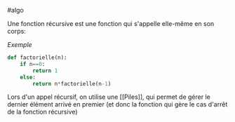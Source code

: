 #algo 

Une fonction récursive est une fonction qui s'appelle elle-même en son corps:

*Exemple*
```python
def factorielle(n):
	if n==0:
		return 1
	else:
		return n*factorielle(n-1)
```

Lors d'un appel récursif, on utilise une [[Piles]], qui permet de gérer le dernier élément arrivé en premier (et donc la fonction qui gère le cas d'arrêt de la fonction récursive) 